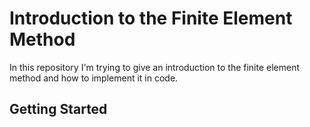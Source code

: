 # Introduction to the Finite Element Method

In this repository I'm trying to give an introduction to the finite element method and how to implement it in code. 

## Getting Started


